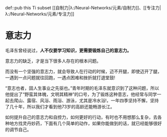 def::pub this Ti subset [[自制力|λ:/Neural-Networks/元素/自制力]]、[[专注力|λ:/Neural-Networks/元素/专注力]]


# 意志力

毛泽东曾经说过，**人不仅要学习知识，更需要锻炼自己的意志力。**

意志力的缺乏，才是当下很多人存在的根本问题。

而没有一个坚强的意志力，就会导致人在行动的时候，迈不开腿，即使迈开了腿，一遇到一点问题就往回跑，一遇点困难和挫折就打退堂鼓!

“意志也者，固人生事业之先驱也。”青年时期的毛泽东就意识到了这种问题，所以他提出了“野蛮其体魄，文明其精神”的口号，为了锻炼这种意志，他经常与同学一起去爬山、露宿、风浴、雨浴、游泳，尤其是冷水浴!，一年四季坚持不懈，坚持了几十年，所以我们才看到他73岁的高龄还能畅游长江。

如何提升自己的意志力和自控力，如何更好的行动，有时也不用想那么复杂，去各种地方找灵丹妙药，下面有几个简单的动作，如果你能做到的话，就已经能够很好的调节自己。